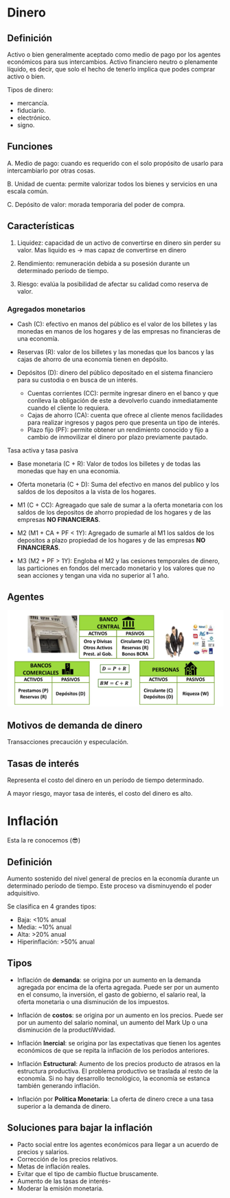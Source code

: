 # Dinero

## Definición

Activo o bien generalmente aceptado como medio de pago por los agentes económicos para sus intercambios. Activo financiero neutro o plenamente líquido, es decir, que solo el hecho de tenerlo implica que podes comprar activo o bien.

Tipos de dinero:

- mercancía.
- fiduciario.
- electrónico.
- signo.

## Funciones

A. Medio de pago: cuando es requerido con el solo propósito de usarlo para intercambiarlo por otras cosas.

B. Unidad de cuenta: permite valorizar todos los bienes y servicios en una escala común.

C. Depósito de valor: morada temporaria del poder de compra.

## Características

1. Liquidez: capacidad de un activo de convertirse en dinero sin perder su valor. Mas liquido es -> mas capaz de convertirse en dinero 

2. Rendimiento: remuneración debida a su posesión durante un determinado período de tiempo.

3. Riesgo: evalúa la posibilidad de afectar su calidad como reserva de valor.

### Agregados monetarios

- Cash (C): efectivo en manos del público es el valor de los billetes y las monedas en manos de los hogares y de las empresas no financieras de una economía.

- Reservas (R): valor de los billetes y las monedas que los bancos y las cajas de ahorro de una economía tienen en depósito.

- Depósitos (D): dinero del público depositado en el sistema financiero para su custodia o en busca de un interés.
  - Cuentas corrientes (CC): permite ingresar dinero en el banco y que conlleva la obligación de este a devolverlo cuando inmediatamente cuando el cliente lo requiera.
  - Cajas de ahorro (CA): cuenta que ofrece al cliente menos facilidades para realizar ingresos y pagos pero que presenta un tipo de interés.
  - Plazo fijo (PF): permite obtener un rendimiento conocido y fijo a cambio de inmovilizar el dinero por plazo previamente pautado.

Tasa activa y tasa pasiva

- Base monetaria (C + R): Valor de todos los billetes y de todas las monedas que hay en una economia.

- Oferta monetaria (C + D): Suma del efectivo en manos del publico y los saldos de los depositos a la vista de los hogares.

- M1 (C + CC): Agreagado que sale de sumar a la oferta monetaria con los saldos de los depositos de ahorro propiedad de los hogares y de las empresas **NO FINANCIERAS**.

- M2 (M1 + CA + PF < 1Y): Agregado de sumarle al M1 los saldos de los depositos a plazo propiedad de los hogares y de las empresas **NO FINANCIERAS**.

- M3 (M2 + PF > 1Y): Engloba el M2 y las cesiones temporales de dinero, las particiones en fondos del mercado monetario y los valores que no sean acciones y tengan una vida no superior al 1 año.

## Agentes

![Agentes de la economía](imagenes/agentes.png)

## Motivos de demanda de dinero

Transacciones precaución y especulación.

## Tasas de interés

Representa el costo del dinero en un período de tiempo determinado.

A mayor riesgo, mayor tasa de interés, el costo del dinero es alto.

# Inflación
Esta la re conocemos (😎)

## Definición

Aumento sostenido del nivel general de precios en la economía durante un determinado período de tiempo. Este proceso va disminuyendo el poder adquisitivo.

Se clasifica en 4 grandes tipos:

- Baja: <10% anual
- Media: ~10% anual
- Alta: >20% anual <!-- Argentina la cabra🐐 -->
- Hiperinflación: >50% anual

## Tipos

- Inflación de **demanda**: se origina por un aumento en la demanda agregada por encima de la oferta agregada. Puede ser por un aumento en el consumo, la inversión, el gasto de gobierno, el salario real, la oferta monetaria o una disminución de los impuestos.

- Inflación de **costos**: se origina por un aumento en los precios. Puede ser por un aumento del salario nominal, un aumento del Mark Up o una disminución de la productiWvidad.

- Inflación **Inercial**: se origina por las expectativas que tienen los agentes económicos de que se repita la inflación de los períodos anteriores. 

- Inflación **Estructural**: Aumento de los precios producto de atrasos en la estructura productiva. El problema productivo se traslada al resto de la economía. Si no hay desarrollo tecnológico, la economía se estanca también generando inflación.

- Inflación por **Política Monetaria**: La oferta de dinero crece a una tasa superior a la demanda de dinero.

## Soluciones para bajar la inflación

- Pacto social entre los agentes económicos para llegar a un acuerdo de precios y salarios.
- Corrección de los precios relativos.
- Metas de inflación reales.
- Evitar que el tipo de cambio fluctue bruscamente.
- Aumento de las tasas de interés-
- Moderar la emisión monetaria.

